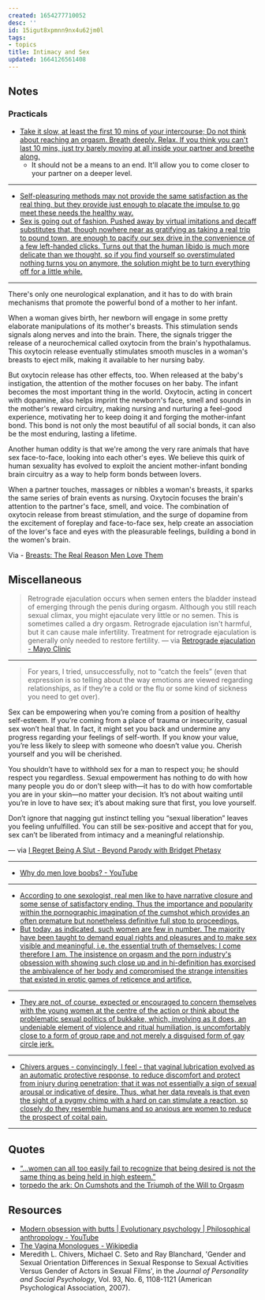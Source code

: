 ```yaml
---
created: 1654277710052
desc: ''
id: 15igut8xpmnn9nx4u62jm0l
tags:
- topics
title: Intimacy and Sex
updated: 1664126561408
---
```

   
## Notes   
   
### Practicals   
   
   
- [Take it slow, at least the first 10 mins of your intercourse; Do not think about reaching an orgasm. Breath deeply. Relax. If you think you can't last 10 mins, just try barely moving at all inside your partner and breethe along.](https://youtu.be/gwBYzQE7rfk)   
  - It should not be a means to an end. It'll allow you to come closer to your partner on a deeper level.   
   
   
---   
   
   
- [Self-pleasuring methods may not provide the same satisfaction as the real thing, but they provide just enough to placate the impulse to go meet these needs the healthy way.](https://www.welltechnically.news/p/sex-is-going-out-of-fashion)   
- [Sex is going out of fashion. Pushed away by virtual imitations and decaff substitutes that, though nowhere near as gratifying as taking a real trip to pound town, are enough to pacify our sex drive in the convenience of a few left-handed clicks. Turns out that the human libido is much more delicate than we thought, so if you find yourself so overstimulated nothing turns you on anymore, the solution might be to turn everything off for a little while.](https://www.welltechnically.news/p/sex-is-going-out-of-fashion)   
   
   
---   
   
There's only one neurological explanation, and it has to do with brain mechanisms that promote the powerful bond of a mother to her infant.   
   
When a woman gives birth, her newborn will engage in some pretty elaborate manipulations of its mother's breasts. This stimulation sends signals along nerves and into the brain. There, the signals trigger the release of a neurochemical called oxytocin from the brain's hypothalamus. This oxytocin release eventually stimulates smooth muscles in a woman's breasts to eject milk, making it available to her nursing baby.   
   
But oxytocin release has other effects, too. When released at the baby's instigation, the attention of the mother focuses on her baby. The infant becomes the most important thing in the world. Oxytocin, acting in concert with dopamine, also helps imprint the newborn's face, smell and sounds in the mother's reward circuitry, making nursing and nurturing a feel-good experience, motivating her to keep doing it and forging the mother-infant bond. This bond is not only the most beautiful of all social bonds, it can also be the most enduring, lasting a lifetime.   
   
Another human oddity is that we're among the very rare animals that have sex face-to-face, looking into each other's eyes. We believe this quirk of human sexuality has evolved to exploit the ancient mother-infant bonding brain circuitry as a way to help form bonds between lovers.   
   
When a partner touches, massages or nibbles a woman's breasts, it sparks the same series of brain events as nursing. Oxytocin focuses the brain's attention to the partner's face, smell, and voice. The combination of oxytocin release from breast stimulation, and the surge of dopamine from the excitement of foreplay and face-to-face sex, help create an association of the lover's face and eyes with the pleasurable feelings, building a bond in the women's brain.   
   
Via - [Breasts: The Real Reason Men Love Them](https://www.huffpost.com/entry/breasts_b_1910401)   
   
## Miscellaneous   
   
> Retrograde ejaculation occurs when semen enters the bladder instead of emerging through the penis during orgasm. Although you still reach sexual climax, you might ejaculate very little or no semen. This is sometimes called a dry orgasm. Retrograde ejaculation isn't harmful, but it can cause male infertility. Treatment for retrograde ejaculation is generally only needed to restore fertility. — via [Retrograde ejaculation - Mayo Clinic](https://www.mayoclinic.org/diseases-conditions/retrograde-ejaculation/symptoms-causes/syc-20354890)   
   
   
---   
   
> For years, I tried, unsuccessfully, not to “catch the feels” (even that expression is so telling about the way emotions are viewed regarding relationships, as if they’re a cold or the flu or some kind of sickness you need to get over).   
   
Sex can be empowering when you’re coming from a position of healthy self-esteem. If you’re coming from a place of trauma or insecurity, casual sex won’t heal that. In fact, it might set you back and undermine any progress regarding your feelings of self-worth. If you know your value, you’re less likely to sleep with someone who doesn’t value you. Cherish yourself and you will be cherished.   
   
You shouldn’t have to withhold sex for a man to respect you; he should respect you regardless. Sexual empowerment has nothing to do with how many people you do or don’t sleep with—it has to do with how comfortable you are in your skin—no matter your decision. It’s not about waiting until you’re in love to have sex; it’s about making sure that first, you love yourself.   
   
Don’t ignore that nagging gut instinct telling you “sexual liberation” leaves you feeling unfulfilled. You can still be sex-positive and accept that for you, sex can’t be liberated from intimacy and a meaningful relationship.   
   
— via [I Regret Being A Slut - Beyond Parody with Bridget Phetasy](https://bridgetphetasy.substack.com/p/slut-regret)   
   
   
---   
   
   
- [Why do men love boobs? - YouTube](https://www.youtube.com/watch?v=iX4GzODQN_U)   
   
   
---   
   
   
- [According to one sexologist, real men like to have narrative closure and some sense of satisfactory ending. Thus the importance and popularity within the pornographic imagination of the cumshot which provides an often premature but nonetheless definitive full stop to proceedings.](https://torpedotheark.blogspot.com/2014/02/on-cumshots-and-triumph-of-will-to.html)   
- [But today, as indicated, such women are few in number. The majority have been taught to demand equal rights and pleasures and to make sex visible and meaningful, i.e. the essential truth of themselves: I come therefore I am. The insistence on orgasm and the porn industry's obsession with showing such close up and in hi-definition has exorcised the ambivalence of her body and compromised the strange intensities that existed in erotic games of reticence and artifice.](https://torpedotheark.blogspot.com/2014/02/on-cumshots-and-triumph-of-will-to.html)   
   
   
---   
   
   
- [They are not, of course, expected or encouraged to concern themselves with the young women at the centre of the action or think about the problematic sexual politics of bukkake, which, involving as it does, an undeniable element of violence and ritual humiliation, is uncomfortably close to a form of group rape and not merely a disguised form of gay circle jerk.](https://torpedotheark.blogspot.com/2014/02/bukkake.html)   
   
   
---   
   
   
- [Chivers argues - convincingly, I feel - that vaginal lubrication evolved as an automatic protective response, to reduce discomfort and protect from injury during penetration; that it was not essentially a sign of sexual arousal or indicative of desire. Thus, what her data reveals is that even the sight of a pygmy chimp with a hard on can stimulate a reaction, so closely do they resemble humans and so anxious are women to reduce the prospect of coital pain.](https://torpedotheark.blogspot.com/search/label/pornography)   
   
   
---   
## Quotes   
   
   
- [“...women can all too easily fail to recognize that being desired is not the same thing as being held in high esteem.” ](https://bridgetphetasy.substack.com/p/slut-regret)   
- [torpedo the ark: On Cumshots and the Triumph of the Will to Orgasm](https://torpedotheark.blogspot.com/2014/02/on-cumshots-and-triumph-of-will-to.html)   
   
## Resources   
   
   
- [Modern obsession with butts | Evolutionary psychology | Philosophical anthropology - YouTube](https://www.youtube.com/watch?v=KhJW_0y_2r4&t=538s)   
- [The Vagina Monologues - Wikipedia](https://en.wikipedia.org/wiki/The_Vagina_Monologues)   
- Meredith L. Chivers, Michael C. Seto and Ray Blanchard, 'Gender and Sexual Orientation Differences in Sexual Response to Sexual Activities Versus Gender of Actors in Sexual Films', in the _Journal of Personality and Social Psychology_, Vol. 93, No. 6, 1108-1121 (American Psychological Association, 2007).
